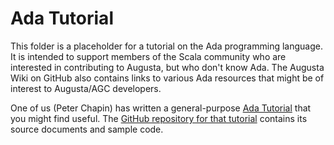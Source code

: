 
# Ada Tutorial

This folder is a placeholder for a tutorial on the Ada programming language. It is intended to
support members of the Scala community who are interested in contributing to Augusta, but who
don't know Ada. The Augusta Wiki on GitHub also contains links to various Ada resources that
might be of interest to Augusta/AGC developers.

One of us (Peter Chapin) has written a general-purpose [Ada
Tutorial](https://www.pchapin.org/Ada/AdaCrash.pdf) that you might find useful. The [GitHub
repository for that tutorial](https://github.com/pchapin/tutorialada) contains its source
documents and sample code.
